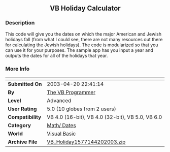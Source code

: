 ﻿<div align="center">

## VB Holiday Calculator


</div>

### Description

This code will give you the dates on which the major American and Jewish holidays fall (from what I could see, there are not many resources out there for calculating the Jewish holidays). The code is modularized so that you can use it for your purposes. The sample app has you input a year and outputs the dates for all of the holidays that year.
 
### More Info
 


<span>             |<span>
---                |---
**Submitted On**   |2003-04-20 22:41:14
**By**             |[The VB Programmer](https://github.com/Planet-Source-Code/PSCIndex/blob/master/ByAuthor/the-vb-programmer.md)
**Level**          |Advanced
**User Rating**    |5.0 (10 globes from 2 users)
**Compatibility**  |VB 4\.0 \(16\-bit\), VB 4\.0 \(32\-bit\), VB 5\.0, VB 6\.0
**Category**       |[Math/ Dates](https://github.com/Planet-Source-Code/PSCIndex/blob/master/ByCategory/math-dates__1-37.md)
**World**          |[Visual Basic](https://github.com/Planet-Source-Code/PSCIndex/blob/master/ByWorld/visual-basic.md)
**Archive File**   |[VB\_Holiday1577144202003\.zip](https://github.com/Planet-Source-Code/the-vb-programmer-vb-holiday-calculator__1-44911/archive/master.zip)








